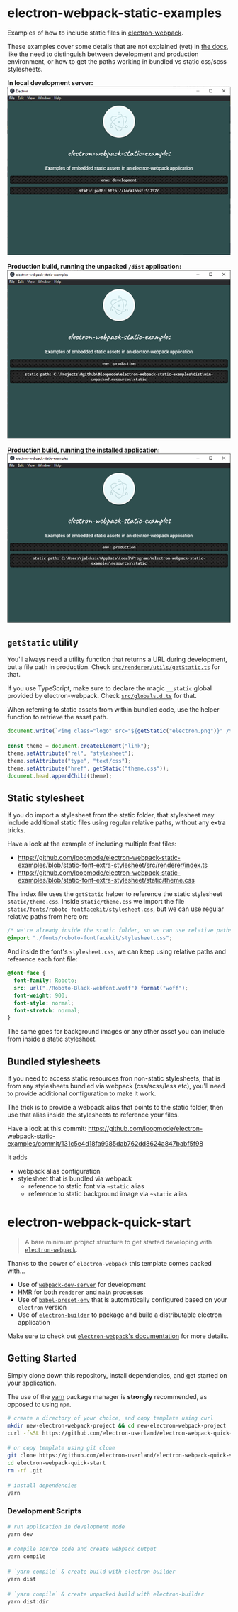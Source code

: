 # electron-webpack-static-examples

Examples of how to include static files in [electron-webpack](https://github.com/electron-userland/electron-webpack).

These examples cover some details that are not explained (yet) in [the docs](https://webpack.electron.build/using-static-assets), like the need to distinguish between development and production environment, or how to get the paths working in bundled vs static css/scss stylesheets.

**In local development server:**
![Screenshot: development](./screenshot-dev.png) 

**Production build, running the unpacked `/dist` application:**
![Screenshot: production dist](./screenshot-prod-dist.png) 

**Production build, running the installed application:**
![Screenshot: production installed](./screenshot-prod-installed.png) 

## `getStatic` utility

You'll always need a utility function that returns a URL during development, but a file path in production. Check [`src/renderer/utils/getStatic.ts`](./src/renderer/utils/getStatic.ts) for that.

If you use TypeScript, make sure to declare the magic `__static` global provided by electron-webpack. Check [`src/globals.d.ts`](./src/globals.d.ts) for that.

When referring to static assets from within bundled code, use the helper function to retrieve the asset path.

```javascript
document.write(`<img class="logo" src="${getStatic("electron.png")}" />`);

const theme = document.createElement("link");
theme.setAttribute("rel", "stylesheet");
theme.setAttribute("type", "text/css");
theme.setAttribute("href", getStatic("theme.css"));
document.head.appendChild(theme);
```

## Static stylesheet

If you do import a stylesheet from the static folder, that stylesheet may include additional static files using regular relative paths, without any extra tricks.

Have a look at the example of including multiple font files:

- https://github.com/loopmode/electron-webpack-static-examples/blob/static-font-extra-stylesheet/src/renderer/index.ts
- https://github.com/loopmode/electron-webpack-static-examples/blob/static-font-extra-stylesheet/static/theme.css

The index file uses the `getStatic` helper to reference the static stylesheet `static/theme.css`.
Inside `static/theme.css` we import the file `static/fonts/roboto-fontfacekit/stylesheet.css`, but we can use regular relative paths from here on:

```css
/* we're already inside the static folder, so we can use relative paths as usual */
@import "./fonts/roboto-fontfacekit/stylesheet.css";
```

And inside the font's `stylesheet.css`, we can keep using relative paths and reference each font file:

```css
@font-face {
  font-family: Roboto;
  src: url("./Roboto-Black-webfont.woff") format("woff");
  font-weight: 900;
  font-style: normal;
  font-stretch: normal;
}
```

The same goes for background images or any other asset you can include from inside a static stylesheet.

## Bundled stylesheets

If you need to access static resources fron non-static stylesheets, that is from any stylesheets bundled via webpack (css/scss/less etc), you'll need to provide additional configuration to make it work.

The trick is to provide a webpack alias that points to the static folder, then use that alias inside the stylesheets to reference your files.

Have a look at this commit: https://github.com/loopmode/electron-webpack-static-examples/commit/131c5e4d18fa9985dab762dd8624a847babf5f98

It adds

- webpack alias configuration
- stylesheet that is bundled via webpack
  - reference to static font via `~static` alias
  - reference to static background image via `~static` alias

# electron-webpack-quick-start

> A bare minimum project structure to get started developing with [`electron-webpack`](https://github.com/electron-userland/electron-webpack).

Thanks to the power of `electron-webpack` this template comes packed with...

- Use of [`webpack-dev-server`](https://github.com/webpack/webpack-dev-server) for development
- HMR for both `renderer` and `main` processes
- Use of [`babel-preset-env`](https://github.com/babel/babel-preset-env) that is automatically configured based on your `electron` version
- Use of [`electron-builder`](https://github.com/electron-userland/electron-builder) to package and build a distributable electron application

Make sure to check out [`electron-webpack`'s documentation](https://webpack.electron.build/) for more details.

## Getting Started

Simply clone down this repository, install dependencies, and get started on your application.

The use of the [yarn](https://yarnpkg.com/) package manager is **strongly** recommended, as opposed to using `npm`.

```bash
# create a directory of your choice, and copy template using curl
mkdir new-electron-webpack-project && cd new-electron-webpack-project
curl -fsSL https://github.com/electron-userland/electron-webpack-quick-start/archive/master.tar.gz | tar -xz --strip-components 1

# or copy template using git clone
git clone https://github.com/electron-userland/electron-webpack-quick-start.git
cd electron-webpack-quick-start
rm -rf .git

# install dependencies
yarn
```

### Development Scripts

```bash
# run application in development mode
yarn dev

# compile source code and create webpack output
yarn compile

# `yarn compile` & create build with electron-builder
yarn dist

# `yarn compile` & create unpacked build with electron-builder
yarn dist:dir
```
